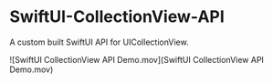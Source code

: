 # SwiftUI-CollectionView-API
A custom built SwiftUI API for UICollectionView.

![SwiftUI CollectionView API Demo.mov](SwiftUI CollectionView API Demo.mov)
